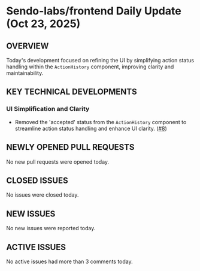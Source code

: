 # Sendo-labs/frontend Daily Update (Oct 23, 2025)
## OVERVIEW 
Today's development focused on refining the UI by simplifying action status handling within the `ActionHistory` component, improving clarity and maintainability.

## KEY TECHNICAL DEVELOPMENTS

### UI Simplification and Clarity
*   Removed the 'accepted' status from the `ActionHistory` component to streamline action status handling and enhance UI clarity. ([#8](https://github.com/Sendo-labs/frontend/pull/8))

## NEWLY OPENED PULL REQUESTS
No new pull requests were opened today.

## CLOSED ISSUES
No issues were closed today.

## NEW ISSUES
No new issues were reported today.

## ACTIVE ISSUES
No active issues had more than 3 comments today.